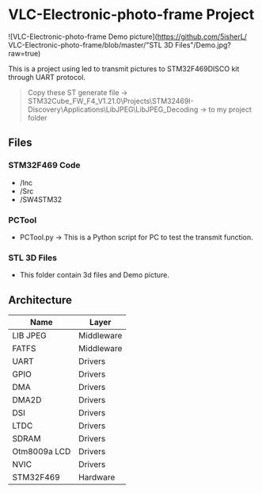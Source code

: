 # VLC-Electronic-photo-frame Project

![VLC-Electronic-photo-frame Demo picture](https://github.com/5isherL/
VLC-Electronic-photo-frame/blob/master/"STL 3D Files"/Demo.jpg?raw=true)

This is a project using led to transmit pictures to STM32F469DISCO kit through UART protocol.

> Copy these ST generate file -> STM32Cube_FW_F4_V1.21.0\Projects\STM32469I-Discovery\Applications\LibJPEG\LibJPEG_Decoding -> to my project folder

## Files

### STM32F469 Code

- /Inc
- /Src
- /SW4STM32

### PCTool

- PCTool.py -> This is a Python script for PC to test the transmit function.

### STL 3D Files

- This folder contain 3d files and Demo picture.

## Architecture

|Name|Layer|
|---|---|
|LIB JPEG    |Middleware|
|FATFS       |Middleware|
|UART        |Drivers|
|GPIO        |Drivers|
|DMA         |Drivers|
|DMA2D       |Drivers|
|DSI         |Drivers|
|LTDC        |Drivers|
|SDRAM       |Drivers|
|Otm8009a LCD|Drivers|
|NVIC        |Drivers|
|STM32F469   |Hardware|

